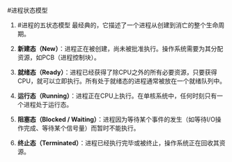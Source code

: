 #进程状态模型 
1. #进程的五状态模型 最经典的，它描述了一个进程从创建到消亡的整个生命周期。

2.  **新建态（New）**：进程正在被创建，尚未被批准执行。操作系统需要为其分配资源，如PCB（进程控制块）。
3.  **就绪态（Ready）**：进程已经获得了除CPU之外的所有必要资源，只要获得CPU，就可以立即执行。所有处于就绪态的进程通常被放在一个就绪队列中。
4.  **运行态（Running）**：进程正在CPU上执行。在单核系统中，任何时刻只有一个进程处于运行态。
5.  **阻塞态（Blocked / Waiting）**：进程因为等待某个事件的发生（如等待I/O操作完成、等待某个信号量）而暂时不能执行。
6.  **终止态（Terminated）**：进程已经执行完毕或被终止，操作系统正在回收其资源。
